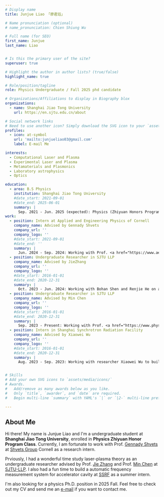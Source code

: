 ```yaml
---
# Display name
title: Junjue Liao 「廖君珏」

# Name pronunciation (optional)
# name_pronunciation: Chien Shiung Wu

# Full name (for SEO)
first_name: Junjue
last_name: Liao


# Is this the primary user of the site?
superuser: true

# Highlight the author in author lists? (true/false)
highlight_name: true

# Role/position/tagline
role: Physics Undergraduate / Fall 2025 phd candidate

# Organizations/Affiliations to display in Biography blox
organizations:
  - name: Shanghai Jiao Tong University
    url: https://en.sjtu.edu.cn/about

# Social network links
# Need to use another icon? Simply download the SVG icon to your `assets/media/icons/` folder.
profiles:
  - icon: at-symbol
    url: 'mailto:junjueliao03@gmail.com'
    label: E-mail Me

interests:
  - Computational Laser and Plasma
  - Experimental Laser and Plasma
  - Metamaterials and Plasmonics
  - Laboratory astrophysics
  - Optics

education:
  - area: B.S Physics
    institution: Shanghai Jiao Tong University
    #date_start: 2021-09-01
    #date_end: 2025-06-01
    summary: |
      Sep. 2021 - Jun. 2025 (expected): Physics (Zhiyuan Honors Program) is where I built a strong foundation in mathematics and physics science. I also found my aspiration to become a physicist during my study here.
work:
  - position: Intern at Applied and Engineering Physics of Cornell
    company_name: Advised by Gennady Shvets
    company_url: ''
    company_logo: '' 
    #date_start: 2021-09-01
    #date_end: ''
    summary: |
      Jun. 2024 - Sep. 2024: Working with Prof. <a href="https://www.aep.cornell.edu/faculty-directory/gennady-shvets">Gennady Shvets</a> at <a href="https://shvets.aep.cornell.edu/">Shvets Group</a> Cornell  as a research intern.
  - position: Undergraduate Researcher in SJTU LLP
    company_name: Advised by JieZhang
    company_url: ''
    company_logo: ''
    #date_start: 2016-01-01
    #date_end: 2020-12-31
    summary: |
      Oct. 2023 - Jun. 2024: Working with Bohan Shen and Renjie He on analysing the propagation process of hot spot ignition, under the guaidence of <a href="https://www.physics.sjtu.edu.cn/en/jsml/zhangjie.html">Jie Zhang</a>.
  - position: Undergraduate Researcher in SJTU LLP
    company_name: Advised by Min Chen
    company_url: ''
    company_logo: ''
    #date_start: 2016-01-01
    #date_end: 2020-12-31
    summary: |
      Sep. 2023 - Present: Working with Prof. <a href="https://www.physics.sjtu.edu.cn/en/jsml/chenmin.html">Min Chen</a> to study the chirp during photon acceleration.
  - position: Intern in Shanghai Synchrotron Radiation Facility
    company_name: Advised by Xiaowei Wu
    company_url: ''
    company_logo: ''
    #date_start: 2016-01-01
    #date_end: 2020-12-31
    summary: |
      Aug. 2023 - Sep. 2023: Working with researcher Xiaowei Wu to build a automatic accelerator cavity frequency measurement system


# Skills
# Add your own SVG icons to `assets/media/icons/`
# Awards.
#   Add/remove as many awards below as you like.
#   Only `title`, `awarder`, and `date` are required.
#   Begin multi-line `summary` with YAML's `|` or `|2-` multi-line prefix and indent 2 spaces below.

---
```


## About Me

Hi there! My name is Junjue Liao and I'm a undergraduate student at <b>Shanghai Jiao Tong University</b>, enrolled in <b>Physics Zhiyuan Honor Program Class</b>. Currently, I am fortunate to work with Prof. <a href="https://www.aep.cornell.edu/faculty-directory/gennady-shvets">Gennady Shvets</a> at <a href="https://shvets.aep.cornell.edu/">Shvets Group</a> Cornell  as a research intern.

Prviously, I had a wonderful time study laser-plasma theory as an undergraduate researcher advised by Prof. <a href="https://www.physics.sjtu.edu.cn/en/jsml/zhangjie.html">Jie Zhang</a> and Prof. <a href="https://www.physics.sjtu.edu.cn/en/jsml/chenmin.html">Min Chen</a> at <a href="https://llp.sjtu.edu.cn/En">SJTU-LLP</a>. I also had a fun time to build a automatic frequency measurement system for accelerator cavity at <a href="http://e-ssrf.sari.ac.cn/">SSRF</a> as a summer intern.

I'm also looking for a physics Ph.D. position in 2025 Fall. Feel free to check out my CV and send me an <a href="mailto:junjueliao03@gmail.com">e-mail</a> if you want to contact me.

